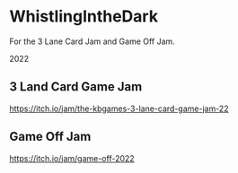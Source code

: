 # WhistlingIntheDark
For the 3 Lane Card Jam and Game Off Jam.

2022

## 3 Land Card Game Jam
https://itch.io/jam/the-kbgames-3-lane-card-game-jam-22

## Game Off Jam
https://itch.io/jam/game-off-2022
